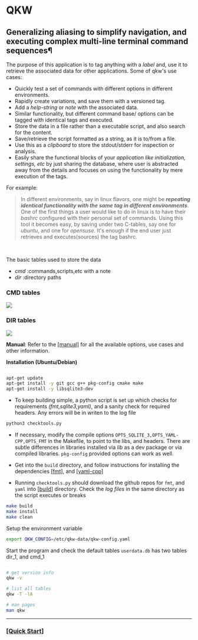 # QKW 
## Generalizing aliasing to simplify navigation, and executing complex multi-line terminal command sequences¶

The purpose of this application is to tag anything with a _label_ and, use it to retrieve the associated data for other applications. Some of qkw's use cases:

* Quickly test a set of commands with different options in different environments. 
* Rapidly create variations, and save them with a versioned tag. 
* Add a _help-string_ or _note_ with the associated data.
* Similar functionality, but different command base/ options can be tagged with identical tags and executed.
* Store the data in a file rather than a executable script, and also search for the content. 
* Save/retrieve the script formatted as a string, as it is to/from a file. 
* Use this as a _clipboard_ to store the stdout/stderr for inspection or analysis. 
* Easily share the functional blocks of your _application like initialization, settings, etc_ by just sharing the database, where user is abstracted away from the details and focuses on using the functionality by mere execution of the tags.


For example:

> In different environments, say in linux flavors, one might be _**repeating identical functionality with the same tag in different environments**_. One of the first things a user would like to do in linux is to have their _bashrc_ configured with their personal set of commands. Using this tool it becomes easy, by saving under two C-tables, say one for _ubuntu_, and one for _opensuse_. It's enough if the end user just retrieves and executes(sources) the tag bashrc.


<br>


The basic tables used to store the data

*  _cmd_ :commands,scripts,etc with a note
*  _dir_ :directory paths


### CMD tables
![](https://github.com/ravijanjam/qkw/blob/master/docs/cmd_table.png)

### DIR tables
![](https://github.com/ravijanjam/qkw/blob/master/docs/dir_table.png)

**Manual**: Refer to the [[manual]](https://github.com/ravijanjam/qkw/blob/master/docs/qkw-manual.pdf) for all the available options, use cases and other information.  

**Installation (Ubuntu/Debian)**

```bash

apt-get update
apt-get install -y git gcc g++ pkg-config cmake make
apt-get install -y libsqlite3-dev
```

* To keep building simple, a python script is set up which checks for requirements _(fmt,sqlite3,yaml)_, and a sanity check for required headers. Any errors will be in writen to the log file
```bash
python3 checktools.py
```
* If necessary, modify the compile options `OPTS_SQLITE_3,OPTS_YAML-CPP,OPTS_FMT` in the Makefile, to point to the libs, and headers. There are subtle differences in libraries installed via _lib_ as a dev package or via compiled libraries. `pkg-config` provided options can work as well. 

* Get into the `build` directory, and follow instructions for installing the dependencies [[fmt]](https://github.com/fmtlib/fmt), and [[yaml-cpp]](https://github.com/jbeder/yaml-cpp)

* Running `checktools.py` should download the github repos for `fmt`, and `yaml` into [[build]](github.com/ravijanjam/qkw/build) directory. Check the _log files_ in the same directory as the script executes or breaks


```bash
make build
make install
make clean
```

Setup the environment variable
```bash
export QKW_CONFIG=/etc/qkw-data/qkw-config.yaml
```

Start the program and check the default tables `userdata.db` has two tables dir\_1, and cmd\_1

```bash

# get version info
qkw -v

# list all tables
qkw -T -lA 

# man pages
man qkw
```

<hr>

### [[Quick Start]](https://github.com/ravijanjam/qkw/wiki/Workflows)
